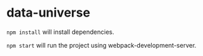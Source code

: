 # data-universe
`npm install` will install dependencies.

`npm start` will run the project using webpack-development-server.
